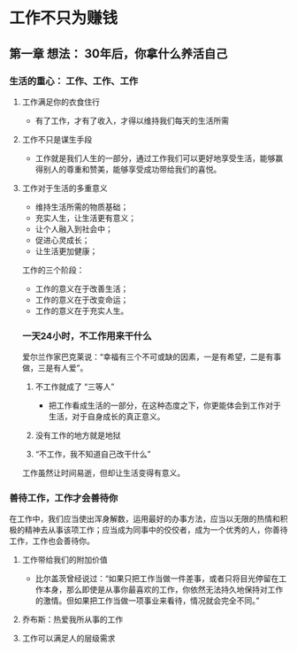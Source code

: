 # 工作不只为赚钱

## 第一章 想法： 30年后，你拿什么养活自己

### 生活的重心： 工作、工作、工作
1. 工作满足你的衣食住行
    * 有了工作，才有了收入，才得以维持我们每天的生活所需
2. 工作不只是谋生手段
    * 工作就是我们人生的一部分，通过工作我们可以更好地享受生活，能够赢得别人的尊重和赞美，能够享受成功带给我们的喜悦。

3. 工作对于生活的多重意义

    * 维持生活所需的物质基础；
    * 充实人生，让生活更有意义；
    * 让个人融入到社会中；
    * 促进心灵成长；
    * 让生活更加健康；

    工作的三个阶段：

    * 工作的意义在于改善生活；
    * 工作的意义在于改变命运；
    * 工作的意义在于充实人生。

    ### 一天24小时，不工作用来干什么

    爱尔兰作家巴克莱说：“幸福有三个不可或缺的因素，一是有希望，二是有事做，三是有人爱”。

    1. 不工作就成了 “三等人”

        * 把工作看成生活的一部分，在这种态度之下，你更能体会到工作对于生活，对于自身成长的真正意义。

    2. 没有工作的地方就是地狱

    3. “不工作，我不知道自己改干什么”

    工作虽然让时间易逝，但却让生活变得有意义。

### 善待工作，工作才会善待你

在工作中，我们应当使出浑身解数，运用最好的办事方法，应当以无限的热情和积极的精神去从事该项工作；应当成为同事中的佼佼者，成为一个优秀的人，你善待工作，工作也会善待你。

1. 工作带给我们的附加价值
    * 比尔盖茨曾经说过：“如果只把工作当做一件差事，或者只将目光停留在工作本身，那么即使是从事你最喜欢的工作，你依然无法持久地保持对工作的激情。但如果把工作当做一项事业来看待，情况就会完全不同。”
2. 乔布斯：热爱我所从事的工作

3.  工作可以满足人的层级需求